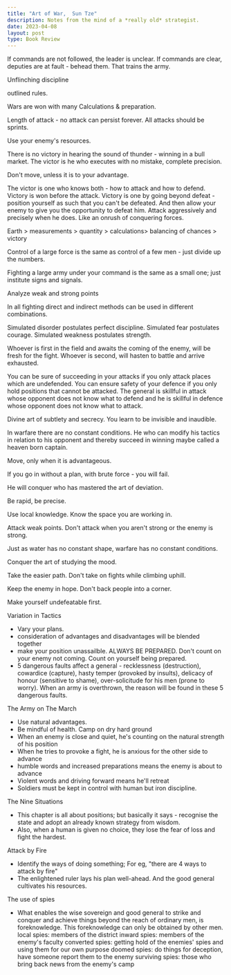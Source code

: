 ```yaml
---
title: "Art of War,  Sun Tze"
description: Notes from the mind of a *really old* strategist.
date: 2023-04-08
layout: post
type: Book Review
---
```


If commands are not followed, the leader is unclear. If commands are clear, deputies are at fault - behead them. That trains the army.

Unflinching discipline

outlined rules.

Wars are won with many Calculations & preparation.

Length of attack - no attack can persist forever. All attacks should be sprints.

Use your enemy's resources.

There is no victory in hearing the sound of thunder - winning in a bull market. The victor is he who executes with no mistake, complete precision.

Don't move, unless it is to your advantage.

The victor is one who knows both - how to attack and how to defend. Victory is won before the attack. Victory is one by going beyond defeat - position yourself as such that you can't be defeated. And then allow your enemy to give you the opportunity to defeat him. Attack aggressively and precisely when he does. Like an onrush of conquering forces.

Earth > measurements > quantity > calculations> balancing of chances > victory

Control of a large force is the same as control of a few men - just divide up the numbers.

Fighting a large army under your command is the same as a small one; just institute signs and signals.

Analyze weak and strong points

In all fighting direct and indirect methods can be used in different combinations.

Simulated disorder postulates perfect discipline. Simulated fear postulates courage. Simulated weakness postulates strength.

Whoever is first in the field and awaits the coming of the enemy, will be fresh for the fight. Whoever is second, will hasten to battle and arrive exhausted.

You can be sure of succeeding in your attacks if you only attack places which are undefended. You can ensure safety of your defence if you only hold positions that cannot be attacked.
The general is skillful in attack whose opponent does not know what to defend and he is skillful in defence whose opponent does not know what to attack.

Divine art of subtlety and secrecy. You learn to be invisible and inaudible.

In warfare there are no constant conditions. He who can modify his tactics in relation to his opponent and thereby succeed in winning maybe called a heaven born captain.

Move, only when it is advantageous.

If you go in without a plan, with brute force - you will fail.

He will conquer who has mastered the art of deviation.

Be rapid, be precise.

Use local knowledge. Know the space you are working in.

Attack weak points. Don't attack when you aren't strong or the enemy is strong.

Just as water has no constant shape, warfare has no constant conditions.

Conquer the art of studying the mood.

Take the easier path. Don't take on fights while climbing uphill.

Keep the enemy in hope. Don't back people into a corner.

Make yourself undefeatable first.

Variation in Tactics

- Vary your plans.
- consideration of advantages and disadvantages will be blended together
- make your position unassailble. ALWAYS BE PREPARED. Don't count on your enemy not coming. Count on yourself being prepared.
- 5 dangerous faults affect a general - recklessness (destruction), cowardice (capture), hasty temper (provoked by insults), delicacy of honour (sensitive to shame), over-solicitude for his men (prone to worry). When an army is overthrown, the reason will be found in these 5 dangerous faults.

The Army on The March

- Use natural advantages.
- Be mindful of health. Camp on dry hard ground
- When an enemy is close and quiet, he's counting on the natural strength of his position
- When he tries to provoke a fight, he is anxious for the other side to advance
- humble words and increased preparations means the enemy is about to advance
- Violent words and driving forward means he'll retreat
- Soldiers must be kept in control with human but iron discipline.

The Nine Situations

- This chapter is all about positions; but basically it says - recognise the state and adopt an already known strategy from wisdom.
- Also, when a human is given no choice, they lose the fear of loss and fight the hardest.

Attack by Fire

- Identify the ways of doing something; For eg, "there are 4 ways to attack by fire"
- The enlightened ruler lays his plan well-ahead. And the good general cultivates his resources.

The use of spies

- What enables the wise sovereign and good general to strike and conquer and achieve things beyond the reach of ordinary men, is foreknowledge.
  This foreknowledge can only be obtained by other men.
  local spies: members of the district
  inward spies: members of the enemy's faculty
  converted spies: getting hold of the enemies' spies and using them for our own purpose
  doomed spies: do things for deception, have someone report them to the enemy
  surviving spies: those who bring back news from the enemy's camp
